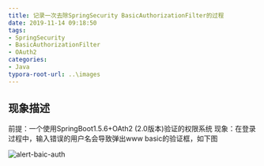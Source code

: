 ```yaml
---
title: 记录一次去除SpringSecurity BasicAuthorizationFilter的过程
date: 2019-11-14 09:18:50
tags:
- SpringSecurity
- BasicAuthorizationFilter
- OAuth2
categories: 
- Java
typora-root-url: ..\images
---
```

## 现象描述
前提：一个使用SpringBoot1.5.6+OAth2 (2.0版本)验证的权限系统
现象：在登录过程中，输入错误的用户名会导致弹出www basic的验证框，如下图

![alert-baic-auth](https://blog.pyma.net/images/alert-baic-auth.png)


